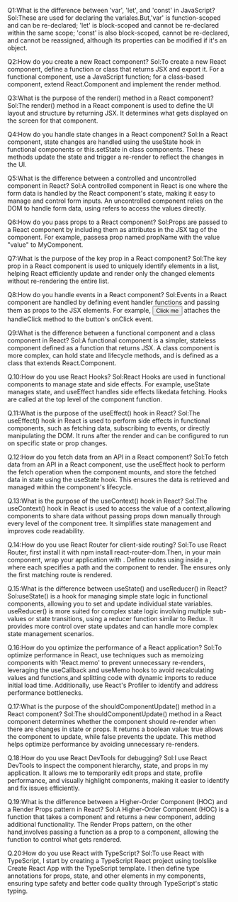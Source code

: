 Q1:What is the difference between 'var', 'let', and 'const' in JavaScript?
Sol:These are used for declaring the variales.But,'var' is function-scoped and can be re-declared; 
    'let' is block-scoped and cannot be re-declared within the same scope; 'const' is also 
    block-scoped, cannot be re-declared, and cannot be reassigned, although its properties 
    can be modified if it's an object.


Q2:How do you create a new React component?
Sol:To create a new React component, define a function or class that returns JSX and export it.
    For a functional component, use a JavaScript function; for a class-based component, extend 
    React.Component and implement the render method.


Q3:What is the purpose of the render() method in a React component?
Sol:The render() method in a React component is used to define the UI layout and structure by 
    returning JSX. It determines what gets displayed on the screen for that component.

Q4:How do you handle state changes in a React component?
Sol:In a React component, state changes are handled using the useState hook in functional 
    components or this.setState in class components. These methods update the state and trigger 
    a re-render to reflect the changes in the UI.

Q5:What is the difference between a controlled and uncontrolled component in React?
Sol:A controlled component in React is one where the form data is handled by the React component's 
    state, making it easy to manage and control form inputs. An uncontrolled component relies on 
    the DOM to handle form data, using refers to access the values directly.

Q6:How do you pass props to a React component?
Sol:Props are passed to a React component by including them as attributes in the JSX tag of the
    component. 
    For example, <MyComponent propName="value" /> passesa prop named propName with the value
    "value" to MyComponent.

Q7:What is the purpose of the key prop in a React component?
Sol:The key prop in a React component is used to uniquely identify elements in a list, 
    helping React efficiently update and render only the changed elements without re-rendering 
    the entire list.

Q8:How do you handle events in a React component?
Sol:Events in a React component are handled by defining event handler functions and passing 
    them as props to the JSX elements. 
    For example, <button onClick={this.handleClick}>Click me</button> attaches the handleClick 
    method to the button's onClick event.

Q9:What is the difference between a functional component and a class component in React?
Sol:A functional component is a simpler, stateless component defined as a function that returns
    JSX. A class component is more complex, can hold state and lifecycle methods, and is defined 
    as a class that extends React.Component.

Q.10:How do you use React Hooks?
Sol:React Hooks are used in functional components to manage state and side effects.
    For example, useState manages state, and useEffect handles side effects likedata fetching.
    Hooks are called at the top level of the component function.

Q.11:What is the purpose of the useEffect() hook in React?
Sol:The useEffect() hook in React is used to perform side effects in functional components, such 
    as fetching data, subscribing to events, or directly manipulating the DOM. It runs after the 
    render and can be configured to run on specific state or prop changes.


Q.12:How do you fetch data from an API in a React component?
Sol:To fetch data from an API in a React component, use the useEffect hook to perform the fetch 
    operation when the component mounts, and store the fetched data in state using the useState 
    hook. This ensures the data is retrieved and  managed within the component's lifecycle.


Q.13:What is the purpose of the useContext() hook in React?
Sol:The useContext() hook in React is used to access the value of a context,allowing components
    to share data without passing props down manually through every level of the component tree. 
    It simplifies state management and improves code readability.

Q.14:How do you use React Router for client-side routing?
Sol:To use React Router, first install it with npm install react-router-dom.Then, in your main 
    component, wrap your application with <BrowserRouter>. 
    Define routes using <Route> inside a <Switch>, where each <Route> specifies a path and the 
    component to render. The <Switch> ensures only the first matching route is rendered.

Q.15:What is the difference between useState() and useReducer() in React?
Sol:useState() is a hook for managing simple state logic in functional components, allowing you 
    to set and update individual state variables. useReducer() is more suited for complex state 
    logic involving multiple sub-values or state transitions, using a reducer function similar to 
    Redux. It provides more control over state updates and can handle more complex state 
    management scenarios.


Q.16:How do you optimize the performance of a React application?
Sol:To optimize performance in React, use techniques such as memoizing components with 
    'React.memo' to prevent unnecessary re-renders, leveraging the useCallback and useMemo 
    hooks to avoid recalculating values and functions,and splitting code with dynamic imports to 
    reduce initial load time. Additionally, use React's Profiler to identify and address performance
    bottlenecks.


Q.17:What is the purpose of the shouldComponentUpdate() method in a React component?
Sol:The shouldComponentUpdate() method in a React component determines whether the component should
    re-render when there are changes in state or props. It returns a boolean value: true allows the 
    component to update, while false prevents the update. This method helps optimize performance by 
    avoiding unnecessary re-renders.


Q.18:How do you use React DevTools for debugging?
Sol:I use React DevTools to inspect the component hierarchy, state, and props in my application.
    It allows me to temporarily edit props and state, profile performance, and visually highlight 
    components, making it easier to identify and fix issues efficiently.


Q.19:What is the difference between a Higher-Order Component (HOC) and a Render Props
     pattern in React?
Sol:A Higher-Order Component (HOC) is a function that takes a component and returns a new component, 
    adding additional functionality. The Render Props pattern, on the other hand,involves passing a 
    function as a prop to a component, allowing the function to control what gets rendered.


Q.20:How do you use React with TypeScript?
Sol:To use React with TypeScript, I start by creating a TypeScript React project using toolslike 
    Create React App with the TypeScript template. I then define type annotations for props, state, 
    and other elements in my components, ensuring type safety and better code quality through 
    TypeScript's static typing.
